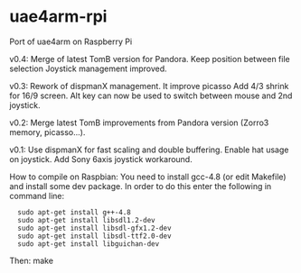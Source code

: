 # uae4arm-rpi
Port of uae4arm on Raspberry Pi

v0.4:
Merge of latest TomB version for Pandora.
Keep position between file selection 
Joystick management improved.

v0.3:
Rework of dispmanX management. It improve picasso
Add 4/3 shrink for 16/9 screen.
Alt key can now be used to switch between mouse and 2nd joystick.

v0.2:
Merge latest TomB improvements from Pandora version (Zorro3 memory, picasso...).

v0.1:
Use dispmanX for fast scaling and double buffering.
Enable hat usage on joystick.
Add Sony 6axis joystick workaround.

How to compile on Raspbian:
   You need to install gcc-4.8 (or edit Makefile) and install some dev package.
   In order to do this enter the following in command line:

      sudo apt-get install g++-4.8
      sudo apt-get install libsdl1.2-dev
      sudo apt-get install libsdl-gfx1.2-dev
      sudo apt-get install libsdl-ttf2.0-dev
      sudo apt-get install libguichan-dev

   Then:
      make


